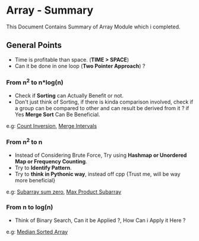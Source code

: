 # Array - Summary
This Document Contains Summary of Array Module which i completed.


## General Points
* Time is profitable than space. (**TIME > SPACE**)
* Can it be done in one loop (**Two Pointer Approach**) ?


### From n<sup>2</sup> to n\*log(n) 
* Check if **Sorting** can Actually Benefit or not.
* Don't just think of Sorting, if there is kinda comparison involved, check if a group can be compared to other and can result be derived from it ? if Yes **Merge Sort** Can Be Beneficial.

e.g: [Count Inversion](./15_count_inversions.cpp), [Merge Intervals](./13_merge_intervals.cpp) 


### From n<sup>2</sup> to n
* Instead of Considering Brute Force, Try using **Hashmap or Unordered Map or Frequency Counting**.
* Try to **Identify Pattern**.
* Try to **think in Pythonic way**, instead off cpp {Trust me, will be way more beneficial}

e.g: [Subarray sum zero](./20_subarray_sum_zero.cpp), [Max Product Subarray](./22_max_product_subarray.cpp)


### From n to log(n)
* Think of Binary Search, Can it be Applied ?, How Can i Apply it Here ?

e.g: [Median Sorted Array](./35_median_sorted_array.cpp)

